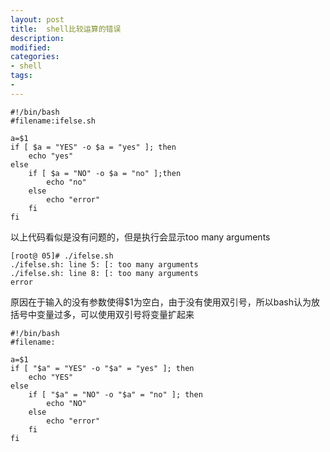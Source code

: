 ```yaml
---
layout: post
title:  shell比较运算的错误
description: 
modified: 
categories: 
- shell 
tags:
- 
---
```




	#!/bin/bash
	#filename:ifelse.sh
	
	a=$1
	if [ $a = "YES" -o $a = "yes" ]; then
		echo "yes"
	else
		if [ $a = "NO" -o $a = "no" ];then
			echo "no"
		else
			echo "error"
		fi
	fi
	
	
以上代码看似是没有问题的，但是执行会显示too many arguments

	[root@ 05]# ./ifelse.sh 
	./ifelse.sh: line 5: [: too many arguments
	./ifelse.sh: line 8: [: too many arguments
	error
	

原因在于输入的没有参数使得$1为空白，由于没有使用双引号，所以bash认为放括号中变量过多，可以使用双引号将变量扩起来


	#!/bin/bash
	#filename:
	
	a=$1
	if [ "$a" = "YES" -o "$a" = "yes" ]; then
		echo "YES"
	else
		if [ "$a" = "NO" -o "$a" = "no" ]; then
			echo "NO"
		else
			echo "error"
		fi
	fi
